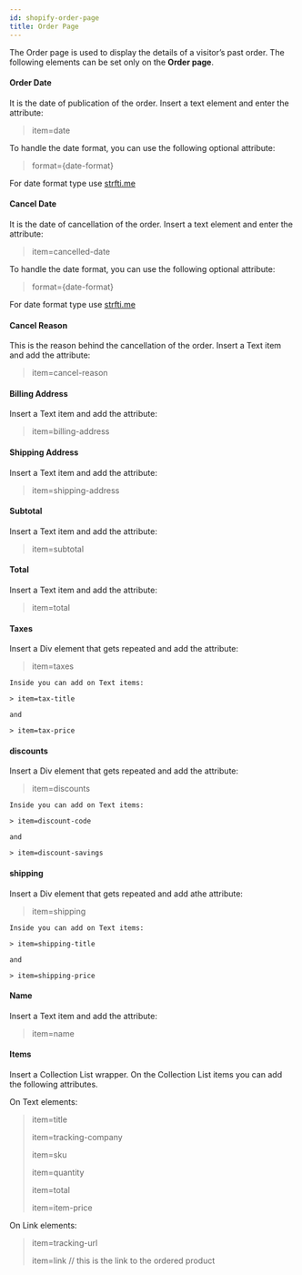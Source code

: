 ```yaml
---
id: shopify-order-page
title: Order Page
---
```


The Order page is used to display the details of a visitor’s past order. The following elements can be set only on the **Order page**.

#### Order Date

It is the date of publication of the order. Insert a text element and enter the attribute:

> item=date

To handle the date format, you can use the following optional attribute:

> format={date-format}

For date format type use [strfti.me](http://www.strfti.me/)

#### Cancel Date
It is the date of cancellation of the order. Insert a text element and enter the attribute:

> item=cancelled-date

To handle the date format, you can use the following optional attribute:

> format={date-format}

For date format type use [strfti.me](http://www.strfti.me/)

#### Cancel Reason
This is the reason behind the cancellation of the order. Insert a Text item and add the attribute:

> item=cancel-reason

#### Billing Address
Insert a Text item and add the attribute:

> item=billing-address

#### Shipping Address
Insert a Text item and add the attribute:

> item=shipping-address

#### Subtotal
Insert a Text item and add the attribute:

> item=subtotal

#### Total
Insert a Text item and add the attribute:

> item=total

#### Taxes
Insert a Div element that gets repeated and add the attribute:

> item=taxes

    Inside you can add on Text items:
    
    > item=tax-title

    and

    > item=tax-price


#### discounts
Insert a Div element that gets repeated and add the attribute:

> item=discounts

    Inside you can add on Text items:
    
    > item=discount-code

    and

    > item=discount-savings


#### shipping
Insert a Div element that gets repeated and add athe attribute:

> item=shipping

    Inside you can add on Text items:
    
    > item=shipping-title

    and

    > item=shipping-price


#### Name
Insert a Text item and add the attribute:

> item=name


#### Items
Insert a Collection List wrapper. On the Collection List items you can add the following attributes.

On Text elements:

> item=title
>
> item=tracking-company
>
> item=sku
>
> item=quantity
>
> item=total
>
> item=item-price


On Link elements:

> item=tracking-url
>
> item=link  // this is the link to the ordered product
